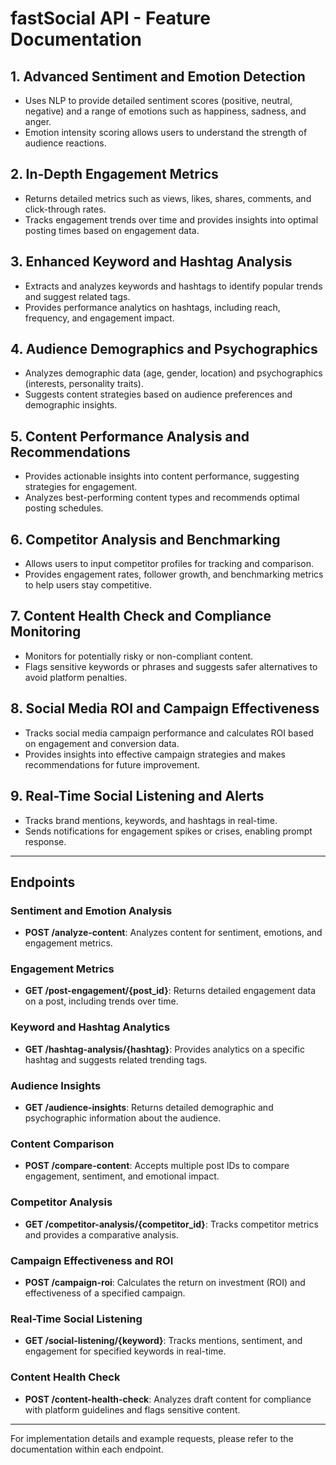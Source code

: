 # fastSocial API - Feature Documentation

## 1. Advanced Sentiment and Emotion Detection
   - Uses NLP to provide detailed sentiment scores (positive, neutral, negative) and a range of emotions such as happiness, sadness, and anger.
   - Emotion intensity scoring allows users to understand the strength of audience reactions.

## 2. In-Depth Engagement Metrics
   - Returns detailed metrics such as views, likes, shares, comments, and click-through rates.
   - Tracks engagement trends over time and provides insights into optimal posting times based on engagement data.

## 3. Enhanced Keyword and Hashtag Analysis
   - Extracts and analyzes keywords and hashtags to identify popular trends and suggest related tags.
   - Provides performance analytics on hashtags, including reach, frequency, and engagement impact.

## 4. Audience Demographics and Psychographics
   - Analyzes demographic data (age, gender, location) and psychographics (interests, personality traits).
   - Suggests content strategies based on audience preferences and demographic insights.

## 5. Content Performance Analysis and Recommendations
   - Provides actionable insights into content performance, suggesting strategies for engagement.
   - Analyzes best-performing content types and recommends optimal posting schedules.

## 6. Competitor Analysis and Benchmarking
   - Allows users to input competitor profiles for tracking and comparison.
   - Provides engagement rates, follower growth, and benchmarking metrics to help users stay competitive.

## 7. Content Health Check and Compliance Monitoring
   - Monitors for potentially risky or non-compliant content.
   - Flags sensitive keywords or phrases and suggests safer alternatives to avoid platform penalties.

## 8. Social Media ROI and Campaign Effectiveness
   - Tracks social media campaign performance and calculates ROI based on engagement and conversion data.
   - Provides insights into effective campaign strategies and makes recommendations for future improvement.

## 9. Real-Time Social Listening and Alerts
   - Tracks brand mentions, keywords, and hashtags in real-time.
   - Sends notifications for engagement spikes or crises, enabling prompt response.

---

## Endpoints

### Sentiment and Emotion Analysis
- **POST /analyze-content**: Analyzes content for sentiment, emotions, and engagement metrics.

### Engagement Metrics
- **GET /post-engagement/{post_id}**: Returns detailed engagement data on a post, including trends over time.

### Keyword and Hashtag Analytics
- **GET /hashtag-analysis/{hashtag}**: Provides analytics on a specific hashtag and suggests related trending tags.

### Audience Insights
- **GET /audience-insights**: Returns detailed demographic and psychographic information about the audience.

### Content Comparison
- **POST /compare-content**: Accepts multiple post IDs to compare engagement, sentiment, and emotional impact.

### Competitor Analysis
- **GET /competitor-analysis/{competitor_id}**: Tracks competitor metrics and provides a comparative analysis.

### Campaign Effectiveness and ROI
- **POST /campaign-roi**: Calculates the return on investment (ROI) and effectiveness of a specified campaign.

### Real-Time Social Listening
- **GET /social-listening/{keyword}**: Tracks mentions, sentiment, and engagement for specified keywords in real-time.

### Content Health Check
- **POST /content-health-check**: Analyzes draft content for compliance with platform guidelines and flags sensitive content.

---

For implementation details and example requests, please refer to the documentation within each endpoint.
